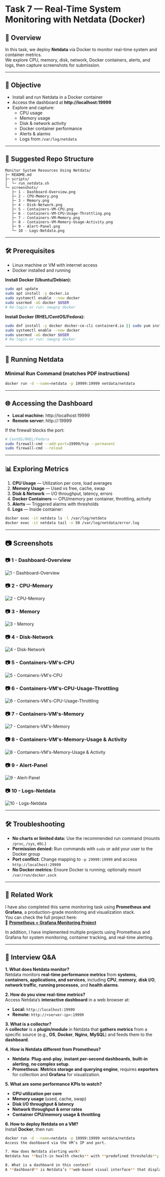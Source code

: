 # Task 7 — Real-Time System Monitoring with Netdata (Docker)

## 📌 Overview
In this task, we deploy **Netdata** via Docker to monitor real-time system and container metrics.  
We explore CPU, memory, disk, network, Docker containers, alerts, and logs, then capture screenshots for submission.

---

## 🎯 Objective
- Install and run Netdata in a Docker container  
- Access the dashboard at **http://localhost:19999**  
- Explore and capture:
  - CPU usage
  - Memory usage
  - Disk & network activity
  - Docker container performance
  - Alerts & alarms
  - Logs from `/var/log/netdata`  

---

## 📂 Suggested Repo Structure
```
Monitor System Resources Using Netdata/
├─ README.md
├─ scripts/
│  └─ run_netdata.sh
└─ screenshots/
   ├─ 1 - Dashboard-Overview.png
   ├─ 2 - CPU-Memory.png
   ├─ 3 - Memory.png
   ├─ 4 - Disk-Network.png
   ├─ 5 - Containers-VM-CPU.png
   ├─ 6 - Containers-VM-CPU-Usage-Throttling.png
   ├─ 7 - Containers-VM-Memory.png
   ├─ 8 - Containers-VM-Memory-Usage-Activity.png
   ├─ 9 - Alert-Panel.png
   └─ 10 - Logs-Netdata.png
```

---

## 🛠️ Prerequisites
- Linux machine or VM with internet access  
- Docker installed and running

**Install Docker (Ubuntu/Debian):**
```bash
sudo apt update
sudo apt install -y docker.io
sudo systemctl enable --now docker
sudo usermod -aG docker $USER
# Re-login or run: newgrp docker
```

**Install Docker (RHEL/CentOS/Fedora):**
```bash
sudo dnf install -y docker docker-ce-cli containerd.io || sudo yum install -y docker
sudo systemctl enable --now docker
sudo usermod -aG docker $USER
# Re-login or run: newgrp docker
```

---

## 🚀 Running Netdata

### Minimal Run Command (matches PDF instructions)
```bash
docker run -d --name=netdata -p 19999:19999 netdata/netdata
```

---

## 🌐 Accessing the Dashboard
- **Local machine:** http://localhost:19999  
- **Remote server:** http://<server-ip>:19999

If the firewall blocks the port:
```bash
# CentOS/RHEL/Fedora
sudo firewall-cmd --add-port=19999/tcp --permanent
sudo firewall-cmd --reload
```

---

## 📊 Exploring Metrics
1. **CPU Usage** — Utilization per core, load averages  
2. **Memory Usage** — Used vs free, cache, swap  
3. **Disk & Network** — I/O throughput, latency, errors  
4. **Docker Containers** — CPU/memory per container, throttling, activity  
5. **Alerts** — Triggered alarms with thresholds  
6. **Logs** — Inside container:
```bash
docker exec -it netdata ls -l /var/log/netdata
docker exec -it netdata tail -n 50 /var/log/netdata/error.log
```

---

## 📷 Screenshots 

### **📷 1 - Dashboard-Overview**
![1 - Dashboard-Overview](screenshots/1%20-%20Dashboard-Overview.png)

### **📷 2 -  CPU-Memory**
![2 -  CPU-Memory](screenshots/2%20-%20%20CPU-Memory.png)

### **📷 3 -  Memory**
![3 - Memory](screenshots/3%20-%20Memory.png)

### **📷 4 - Disk-Network**
![4 - Disk-Network](screenshots/4%20-%20Disk-Network.png)

### **📷 5 - Containers-VM's-CPU**
![5 - Containers-VM's-CPU](screenshots/5%20-%20Containers-VM's-CPU.png)

### **📷 6 - Containers-VM's-CPU-Usage-Throttling**
![6 - Containers-VM's-CPU-Usage-Throttling](screenshots/6%20-%20Containers-VM's-CPU-Usage-Throttling.png)

### **📷 7 - Containers-VM's-Memory**
![7 - Containers-VM's-Memory](screenshots/7%20-%20Containers-VM's-Memory.png)

### **📷 8 - Containers-VM's-Memory-Usage & Activity**
![8 - Containers-VM's-Memory-Usage & Activity](screenshots/8%20-%20Containers-VM's-Memory-Usage%20&%20Activity.png)

### **📷 9 - Alert-Panel**
![9 - Alert-Panel](screenshots/9%20-%20Alert-Panel.png)

### **📷 10 - Logs-Netdata**
![10 - Logs-Netdata](screenshots/10%20-%20Logs-Netdata.png)



---

## 🛠️ Troubleshooting
- **No charts or limited data:** Use the recommended run command (mounts `/proc`, `/sys`, etc.)  
- **Permission denied:** Run commands with `sudo` or add your user to the Docker group  
- **Port conflict:** Change mapping to `-p 29999:19999` and access `http://localhost:29999`  
- **No Docker metrics:** Ensure Docker is running; optionally mount `/var/run/docker.sock`

---

## 🔗 Related Work
I have also completed this same monitoring task using **Prometheus and Grafana**, a production-grade monitoring and visualization stack.  
You can check the full project here:  
📎 **[Prometheus + Grafana Monitoring Project](https://github.com/Sohel9146/Task-7-Promethious-Grafana-Monitoring.git)**

In addition, I have implemented multiple projects using Prometheus and Grafana for system monitoring, container tracking, and real-time alerting.

---

## 💬 Interview Q&A

**1. What does Netdata monitor?**  
Netdata monitors **real-time performance metrics** from **systems, containers, applications, and services**, including **CPU**, **memory**, **disk I/O**, **network traffic**, **running processes**, and **health alarms**.

**2. How do you view real-time metrics?**  
Access Netdata’s **interactive dashboard** in a web browser at:  
- **Local:** `http://localhost:19999`  
- **Remote:** `http://<server-ip>:19999`

**3. What is a collector?**  
A **collector** is a **plugin/module** in Netdata that **gathers metrics** from a specific source (e.g., **OS**, **Docker**, **Nginx**, **MySQL**) and feeds them to the **dashboard**.

**4. How is Netdata different from Prometheus?**  
- **Netdata**: **Plug-and-play**, **instant per-second dashboards**, **built-in alerting**, **no complex setup**.  
- **Prometheus**: **Metrics storage and querying engine**, requires **exporters** for collection and **Grafana** for visualization.

**5. What are some performance KPIs to watch?**  
- **CPU utilization per core**  
- **Memory usage** (used, cache, swap)  
- **Disk I/O throughput & latency**  
- **Network throughput & error rates**  
- **Container CPU/memory usage & throttling**

**6. How to deploy Netdata on a VM?**  
Install **Docker**, then run:  
```bash
docker run -d --name=netdata -p 19999:19999 netdata/netdata
Access the dashboard via the VM’s IP and port.

7. How does Netdata alerting work?  
Netdata has **built-in health checks** with **predefined thresholds**; when a **metric crosses the limit**, it **triggers an alarm** and can **notify via email, Slack, Discord**, or other supported channels.

8. What is a dashboard in this context?  
A **dashboard** is Netdata’s **web-based visual interface** that displays **live metrics** in **interactive charts**, allowing you to **drill down** from **system overviews** to **individual processes**.



